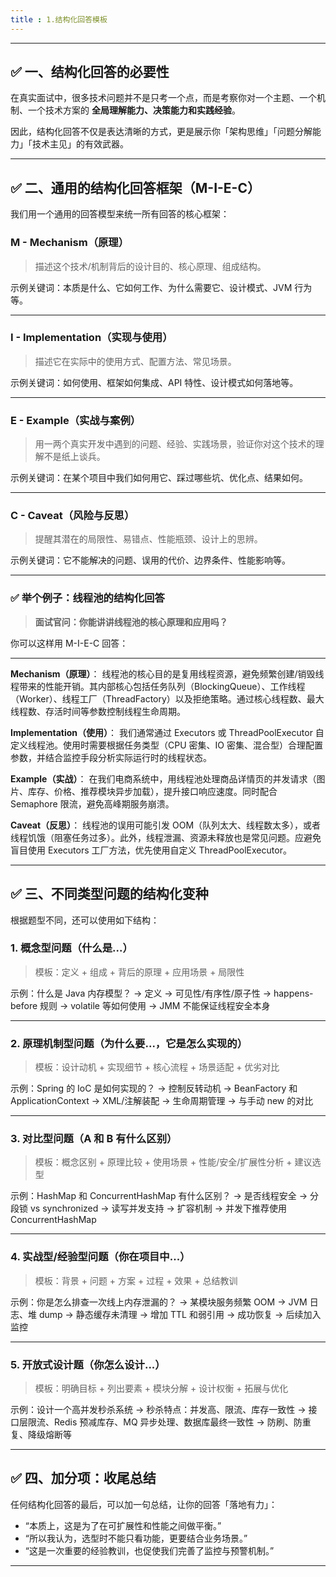 ```yaml
---
title : 1.结构化回答模板
---
```


------

## ✅ 一、结构化回答的必要性

在真实面试中，很多技术问题并不是只考一个点，而是考察你对一个主题、一个机制、一个技术方案的 **全局理解能力、决策能力和实践经验**。

因此，结构化回答不仅是表达清晰的方式，更是展示你「架构思维」「问题分解能力」「技术主见」的有效武器。

------

## ✅ 二、通用的结构化回答框架（M-I-E-C）

我们用一个通用的回答模型来统一所有回答的核心框架：

### **M - Mechanism（原理）**

> 描述这个技术/机制背后的设计目的、核心原理、组成结构。

示例关键词：本质是什么、它如何工作、为什么需要它、设计模式、JVM 行为等。

------

### **I - Implementation（实现与使用）**

> 描述它在实际中的使用方式、配置方法、常见场景。

示例关键词：如何使用、框架如何集成、API 特性、设计模式如何落地等。

------

### **E - Example（实战与案例）**

> 用一两个真实开发中遇到的问题、经验、实践场景，验证你对这个技术的理解不是纸上谈兵。

示例关键词：在某个项目中我们如何用它、踩过哪些坑、优化点、结果如何。

------

### **C - Caveat（风险与反思）**

> 提醒其潜在的局限性、易错点、性能瓶颈、设计上的思辨。

示例关键词：它不能解决的问题、误用的代价、边界条件、性能影响等。

------

### ✅ 举个例子：线程池的结构化回答

> **面试官问：你能讲讲线程池的核心原理和应用吗？**

你可以这样用 M-I-E-C 回答：

------

**Mechanism（原理）**：
 线程池的核心目的是复用线程资源，避免频繁创建/销毁线程带来的性能开销。其内部核心包括任务队列（BlockingQueue）、工作线程（Worker）、线程工厂（ThreadFactory）以及拒绝策略。通过核心线程数、最大线程数、存活时间等参数控制线程生命周期。

**Implementation（使用）**：
 我们通常通过 Executors 或 ThreadPoolExecutor 自定义线程池。使用时需要根据任务类型（CPU 密集、IO 密集、混合型）合理配置参数，并结合监控手段分析实际运行时的线程状态。

**Example（实战）**：
 在我们电商系统中，用线程池处理商品详情页的并发请求（图片、库存、价格、推荐模块异步加载），提升接口响应速度。同时配合 Semaphore 限流，避免高峰期服务崩溃。

**Caveat（反思）**：
 线程池的误用可能引发 OOM（队列太大、线程数太多），或者线程饥饿（阻塞任务过多）。此外，线程泄漏、资源未释放也是常见问题。应避免盲目使用 Executors 工厂方法，优先使用自定义 ThreadPoolExecutor。

------

## ✅ 三、不同类型问题的结构化变种

根据题型不同，还可以使用如下结构：

### 1. 概念型问题（什么是...）

> 模板：定义 + 组成 + 背后的原理 + 应用场景 + 局限性

示例：什么是 Java 内存模型？
 → 定义 → 可见性/有序性/原子性 → happens-before 规则 → volatile 等如何使用 → JMM 不能保证线程安全本身

------

### 2. 原理机制型问题（为什么要...，它是怎么实现的）

> 模板：设计动机 + 实现细节 + 核心流程 + 场景适配 + 优劣对比

示例：Spring 的 IoC 是如何实现的？
 → 控制反转动机 → BeanFactory 和 ApplicationContext → XML/注解装配 → 生命周期管理 → 与手动 new 的对比

------

### 3. 对比型问题（A 和 B 有什么区别）

> 模板：概念区别 + 原理比较 + 使用场景 + 性能/安全/扩展性分析 + 建议选型

示例：HashMap 和 ConcurrentHashMap 有什么区别？
 → 是否线程安全 → 分段锁 vs synchronized → 读写并发支持 → 扩容机制 → 并发下推荐使用 ConcurrentHashMap

------

### 4. 实战型/经验型问题（你在项目中...）

> 模板：背景 + 问题 + 方案 + 过程 + 效果 + 总结教训

示例：你是怎么排查一次线上内存泄漏的？
 → 某模块服务频繁 OOM → JVM 日志、堆 dump → 静态缓存未清理 → 增加 TTL 和弱引用 → 成功恢复 → 后续加入监控

------

### 5. 开放式设计题（你怎么设计...）

> 模板：明确目标 + 列出要素 + 模块分解 + 设计权衡 + 拓展与优化

示例：设计一个高并发秒杀系统
 → 秒杀特点：并发高、限流、库存一致性 → 接口层限流、Redis 预减库存、MQ 异步处理、数据库最终一致性 → 防刷、防重复、降级熔断等

------

## ✅ 四、加分项：收尾总结

任何结构化回答的最后，可以加一句总结，让你的回答「落地有力」：

- “本质上，这是为了在可扩展性和性能之间做平衡。”
- “所以我认为，选型时不能只看功能，更要结合业务场景。”
- “这是一次重要的经验教训，也促使我们完善了监控与预警机制。”

------

